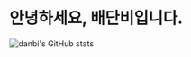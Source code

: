 # 안녕하세요, 배단비입니다.

![danbi's GitHub stats](https://github-readme-stats.vercel.app/api?username=danbi0228&show_icons=true&theme=radical)